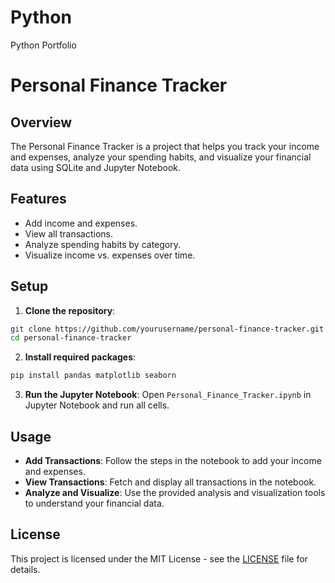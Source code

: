 # Python
Python Portfolio
# Personal Finance Tracker
## Overview
The Personal Finance Tracker is a project that helps you track your income and expenses, analyze your spending habits, and visualize your financial data using SQLite and Jupyter Notebook.
## Features
- Add income and expenses.
- View all transactions.
- Analyze spending habits by category.
- Visualize income vs. expenses over time.
## Setup
1. **Clone the repository**:
```sh
git clone https://github.com/yourusername/personal-finance-tracker.git
cd personal-finance-tracker
```
2. **Install required packages**:
```sh
pip install pandas matplotlib seaborn
```
3. **Run the Jupyter Notebook**:
Open `Personal_Finance_Tracker.ipynb` in Jupyter Notebook and run all cells.
## Usage
- **Add Transactions**: Follow the steps in the notebook to add your income and expenses.
- **View Transactions**: Fetch and display all transactions in the notebook.
- **Analyze and Visualize**: Use the provided analysis and visualization tools to understand your financial data.
## License
This project is licensed under the MIT License - see the [LICENSE](LICENSE) file for details.

